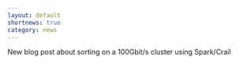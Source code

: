 ```yaml
---
layout: default
shortnews: true
category: news
---
```

New blog post about sorting on a 100Gbit/s cluster using Spark/Crail
